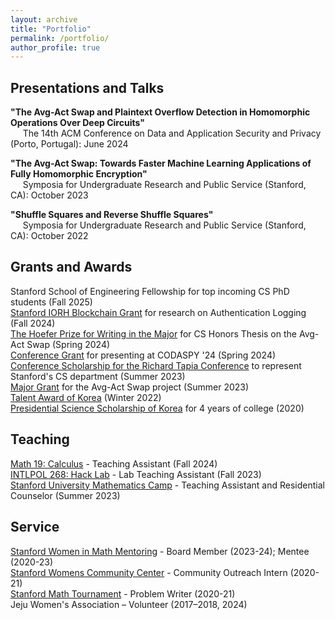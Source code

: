 ```yaml
---
layout: archive
title: "Portfolio"
permalink: /portfolio/
author_profile: true
---
```


Presentations and Talks
------
<b>"The Avg-Act Swap and Plaintext Overflow Detection in Homomorphic Operations Over Deep Circuits"</b>
<br>&nbsp;&nbsp;&nbsp;&nbsp;&nbsp;The 14th ACM Conference on Data and Application Security and Privacy (Porto, Portugal): June 2024

<b>"The Avg-Act Swap: Towards Faster Machine Learning Applications of Fully Homomorphic Encryption"</b>
<br>&nbsp;&nbsp;&nbsp;&nbsp;&nbsp;Symposia for Undergraduate Research and Public Service (Stanford, CA): October 2023

<b>"Shuffle Squares and Reverse Shuffle Squares"</b>
<br>&nbsp;&nbsp;&nbsp;&nbsp;&nbsp;Symposia for Undergraduate Research and Public Service (Stanford, CA): October 2022

Grants and Awards
------
Stanford School of Engineering Fellowship for top incoming CS PhD students (Fall 2025)
<br>[Stanford IORH Blockchain Grant](https://tselab.stanford.edu/iorh/index.html) for research on Authentication Logging (Fall 2024)
<br>[The Hoefer Prize for Writing in the Major](https://pwr.stanford.edu/hoefer-prize-essays-archive) for CS Honors Thesis on the Avg-Act Swap (Spring 2024)
<br>[Conference Grant](https://undergradresearch.stanford.edu/fund-your-project/explore-student-grants/conference) for presenting at CODASPY '24 (Spring 2024)
<br>[Conference Scholarship for the Richard Tapia Conference](https://tapiaconference.cmd-it.org/) to represent Stanford's CS department (Summer 2023)
<br>[Major Grant](https://undergradresearch.stanford.edu/fund-your-project/explore-student-grants/major) for the Avg-Act Swap project (Summer 2023)
<br>[Talent Award of Korea](https://en.wikipedia.org/wiki/Talent_Award_of_Korea) (Winter 2022)
<br>[Presidential Science Scholarship of Korea](https://educationusa.state.gov/scholarships/presidential-science-scholarship-korea-student-aid-foundation-hangugjanghagjaedan) for 4 years of college (2020)

Teaching
------
[Math 19: Calculus](https://explorecourses.stanford.edu/search?q=MATH19) - Teaching Assistant (Fall 2024)
<br>[INTLPOL 268: Hack Lab](https://explorecourses.stanford.edu/search?view=catalog&filter-coursestatus-Active=on&page=0&catalog=&q=INTLPOL%20268%3A%20Hack%20Lab%3A%20Introduction%20to%20Cybersecurity&collapse=) - Lab Teaching Assistant (Fall 2023)
<br>[Stanford University Mathematics Camp](https://sumac.spcs.stanford.edu/) - Teaching Assistant and Residential Counselor (Summer 2023)

Service
------
[Stanford Women in Math Mentoring](https://swimm.stanford.edu/) - Board Member (2023-24); Mentee (2020-23)
<br>[Stanford Womens Community Center](https://wcc.stanford.edu/) - Community Outreach Intern (2020-21)
<br>[Stanford Math Tournament](https://sumo.stanford.edu/smt.html) - Problem Writer (2020-21)
<br>Jeju Women's Association – Volunteer (2017–2018, 2024)
